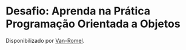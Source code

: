 <h1> Desafio: Aprenda na Prática Programação Orientada a Objetos</h1>

Disponibilizado por [Van-Romel](https://www.linkedin.com/in/van-romel-alves-sena-neto-b7323b160/ "Van-Romel").